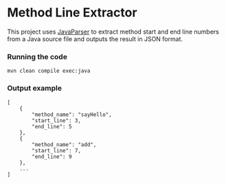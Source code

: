# Method Line Extractor

This project uses [JavaParser](https://javaparser.org/) to extract method start and end line numbers from a Java source file and outputs the result in JSON format.

### Running the code
```
mvn clean compile exec:java
```

### Output example
```
[
    {
        "method_name": "sayHello",
        "start_line": 3,
        "end_line": 5
    },
    {
        "method_name": "add",
        "start_line": 7,
        "end_line": 9
    },
    ...
]
```
